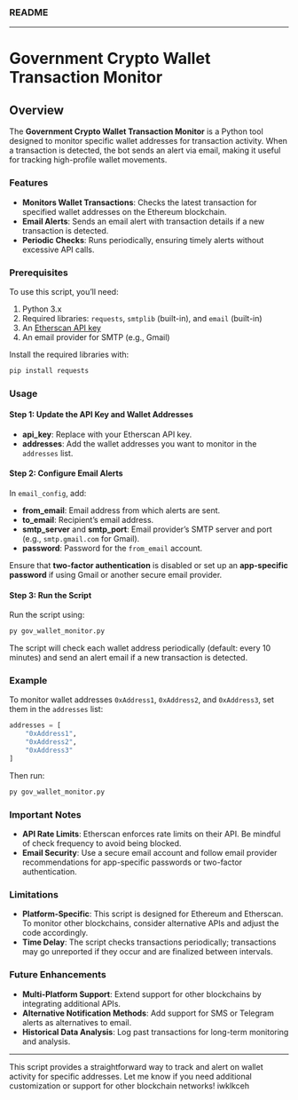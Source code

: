 ### README

---

# Government Crypto Wallet Transaction Monitor

## Overview

The **Government Crypto Wallet Transaction Monitor** is a Python tool designed to monitor specific wallet addresses for transaction activity. When a transaction is detected, the bot sends an alert via email, making it useful for tracking high-profile wallet movements.

### Features

- **Monitors Wallet Transactions**: Checks the latest transaction for specified wallet addresses on the Ethereum blockchain.
- **Email Alerts**: Sends an email alert with transaction details if a new transaction is detected.
- **Periodic Checks**: Runs periodically, ensuring timely alerts without excessive API calls.

### Prerequisites

To use this script, you’ll need:

1. Python 3.x
2. Required libraries: `requests`, `smtplib` (built-in), and `email` (built-in)
3. An [Etherscan API key](https://etherscan.io/apis)
4. An email provider for SMTP (e.g., Gmail)

Install the required libraries with:

```bash
pip install requests
```

### Usage

#### Step 1: Update the API Key and Wallet Addresses

- **api_key**: Replace with your Etherscan API key.
- **addresses**: Add the wallet addresses you want to monitor in the `addresses` list.

#### Step 2: Configure Email Alerts

In `email_config`, add:

- **from_email**: Email address from which alerts are sent.
- **to_email**: Recipient’s email address.
- **smtp_server** and **smtp_port**: Email provider’s SMTP server and port (e.g., `smtp.gmail.com` for Gmail).
- **password**: Password for the `from_email` account.

Ensure that **two-factor authentication** is disabled or set up an **app-specific password** if using Gmail or another secure email provider.

#### Step 3: Run the Script

Run the script using:

```bash
py gov_wallet_monitor.py
```

The script will check each wallet address periodically (default: every 10 minutes) and send an alert email if a new transaction is detected.

### Example

To monitor wallet addresses `0xAddress1`, `0xAddress2`, and `0xAddress3`, set them in the `addresses` list:

```python
addresses = [
    "0xAddress1",
    "0xAddress2",
    "0xAddress3"
]
```

Then run:

```bash
py gov_wallet_monitor.py
```

### Important Notes

- **API Rate Limits**: Etherscan enforces rate limits on their API. Be mindful of check frequency to avoid being blocked.
- **Email Security**: Use a secure email account and follow email provider recommendations for app-specific passwords or two-factor authentication.

### Limitations

- **Platform-Specific**: This script is designed for Ethereum and Etherscan. To monitor other blockchains, consider alternative APIs and adjust the code accordingly.
- **Time Delay**: The script checks transactions periodically; transactions may go unreported if they occur and are finalized between intervals.

### Future Enhancements

- **Multi-Platform Support**: Extend support for other blockchains by integrating additional APIs.
- **Alternative Notification Methods**: Add support for SMS or Telegram alerts as alternatives to email.
- **Historical Data Analysis**: Log past transactions for long-term monitoring and analysis.

--- 

This script provides a straightforward way to track and alert on wallet activity for specific addresses. Let me know if you need additional customization or support for other blockchain networks!
iwklkceh